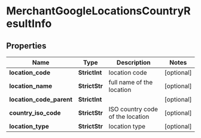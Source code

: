 # MerchantGoogleLocationsCountryResultInfo


## Properties

| Name | Type | Description | Notes |
|------------ | ------------- | ------------- | -------------|
**location_code** | **StrictInt** | location code |[optional]|
**location_name** | **StrictStr** | full name of the location |[optional]|
**location_code_parent** | **StrictInt** |  |[optional]|
**country_iso_code** | **StrictStr** | ISO country code of the location |[optional]|
**location_type** | **StrictStr** | location type |[optional]|